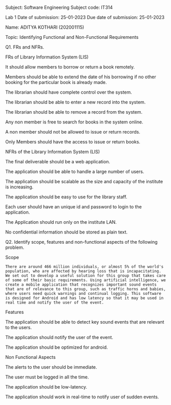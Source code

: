 





Subject: Software Engineering 
Subject code: IT314

Lab 1
Date of submission: 25-01-2023
Due date of submission: 25-01-2023

Name: ADITYA KOTHARI (202001115)

Topic:  Identifying Functional and Non-Functional Requirements

Q1. FRs and NFRs.

FRs of Library Information System (LIS)

It should allow members to borrow or return a book remotely.

Members should be able to extend the date of his borrowing if no other booking for the particular book is already made.

The librarian should have complete control over the system.

The librarian should be able to enter a new record into the system.

The librarian should be able to remove a record from the system.

Any non member is free to search for books in the system online.

A non member should not be allowed to issue or return records.

Only Members should have the access to issue or return books.

NFRs of the Library Information System (LIS)

The final deliverable should be a web application.

The application should be able to handle a large number of users.

The application should be scalable as the size and capacity of the institute is increasing.

The application should be easy to use for the library staff.

Each user should have an unique id and password to login to the application.

The Application should run only on the institute LAN.

No confidential information should be stored as plain text.

Q2. Identify scope, features and non-functional aspects of the following problem.

Scope
	
	There are around 466 million individuals, or almost 5% of the world's population, who are affected by hearing loss that is incapacitating. We set out to develop a useful solution for this group that takes care of some of their basic requirements. Using artificial intelligence, we create a mobile application that recognizes important sound events that are of relevance to this group, such as traffic horns and babies, where users need quick warnings and continual logging. This software is designed for Android and has low latency so that it may be used in real time and notify the user of the event.
	
Features

The application should be able to detect key sound events that are relevant to the users.

The application should notify the user of the event.

The application should be optimized for android.

Non Functional Aspects

The alerts to the user should be immediate.

The user must be logged in all the time.

The application should be low-latency.

The application should work in real-time to notify user of sudden events.
